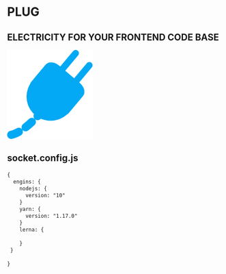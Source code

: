 # PLUG
## ELECTRICITY FOR YOUR FRONTEND CODE BASE

<img src="./logo.svg" alt="logo" width="200" style="display: inline; text-aligh: center" />


## socket.config.js

```
{
  engins: {
    nodejs: {
      version: "10"
    }
    yarn: {
      version: "1.17.0"
    }
    lerna: {
    
    }
 }
 
}
```
